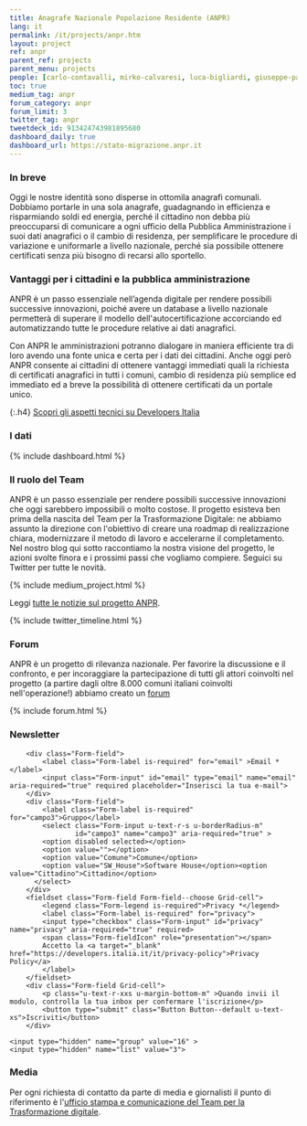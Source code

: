 ```yaml
---
title: Anagrafe Nazionale Popolazione Residente (ANPR)
lang: it
permalink: /it/projects/anpr.htm
layout: project
ref: anpr
parent_ref: projects
parent_menu: projects
people: [carlo-contavalli, mirko-calvaresi, luca-bigliardi, giuseppe-pasceri, elisabetta-pique]
toc: true
medium_tag: anpr
forum_category: anpr
forum_limit: 3
twitter_tag: anpr
tweetdeck_id: 913424743981895680
dashboard_daily: true
dashboard_url: https://stato-migrazione.anpr.it
---
```


### In breve

Oggi le nostre identità sono disperse in ottomila anagrafi comunali. Dobbiamo
portarle in una sola anagrafe, guadagnando in efficienza e risparmiando soldi
ed energia, perché il cittadino non debba più preoccuparsi di comunicare a ogni
ufficio della Pubblica Amministrazione i suoi dati anagrafici o il cambio di
residenza, per semplificare le procedure di variazione e uniformarle a livello
nazionale, perché sia possibile ottenere certificati senza più bisogno di
recarsi allo sportello.

### Vantaggi per i cittadini e la pubblica amministrazione

ANPR è un passo essenziale nell’agenda digitale per rendere possibili
successive innovazioni, poiché avere un database a livello nazionale permetterà
di superare il modello dell'autocertificazione accorciando ed automatizzando
tutte le procedure relative ai dati anagrafici.

Con ANPR le amministrazioni potranno dialogare in maniera efficiente tra di
loro avendo una fonte unica e certa per i dati dei cittadini. Anche oggi però
ANPR consente ai cittadini di ottenere vantaggi immediati quali la richiesta di
certificati anagrafici in tutti i comuni, cambio di residenza più semplice ed
immediato ed a breve la possibilità di ottenere certificati da un portale
unico.


{:.h4}
[Scopri gli aspetti tecnici su Developers Italia](https://developers.italia.it/it/anpr/)

<a name="dati"></a>
### I dati
{% include dashboard.html %}

### Il ruolo del Team

ANPR è un passo essenziale per rendere possibili successive innovazioni che
oggi sarebbero impossibili o molto costose. Il progetto esisteva ben prima
della nascita del Team per la Trasformazione Digitale: ne abbiamo assunto la
direzione con l'obiettivo di creare una roadmap di realizzazione chiara,
modernizzare il metodo di lavoro e accelerarne il completamento. Nel nostro
blog qui sotto raccontiamo la nostra visione del progetto, le azioni svolte
finora e i prossimi passi che vogliamo compiere. Seguici su Twitter per tutte
le novità.


{% include medium_project.html %}

Leggi [tutte le notizie sul progetto ANPR](https://medium.com/team-per-la-trasformazione-digitale/anpr-anagrafe-nazionale/home).

{% include twitter_timeline.html %}

### Forum
ANPR è un progetto di rilevanza nazionale. Per favorire la discussione e il
confronto, e per incoraggiare la partecipazione di tutti gli attori coinvolti
nel progetto (a partire dagli oltre 8.000 comuni italiani coinvolti
nell'operazione!) abbiamo creato un [forum](https://forum.italia.it/c/anpr)

{% include forum.html %}

### Newsletter

<a name="newsletter"></a>

<form class="Form Form--spaced u-padding-all-l u-background-grey-10 u-text-r-xs u-layout-prose u-margin-bottom-xl"
      action="https://a0x0b4.emailsp.com/frontend/subscribe.aspx">

        <div class="Form-field">
            <label class="Form-label is-required" for="email" >Email *</label>
            <input class="Form-input" id="email" type="email" name="email" aria-required="true" required placeholder="Inserisci la tua e-mail">
        </div>
        <div class="Form-field">
            <label class="Form-label is-required" for="campo3">Gruppo</label>
            <select class="Form-input u-text-r-s u-borderRadius-m"
            		id="campo3" name="campo3" aria-required="true" >
            <option disabled selected></option>
            <option value=""></option>
			<option value="Comune">Comune</option>
			<option value="SW_House">Software House</option><option value="Cittadino">Cittadino</option>
          </select>
       	</div>
        <fieldset class="Form-field Form-field--choose Grid-cell">
        	<legend class="Form-legend is-required">Privacy *</legend>
        	<label class="Form-label is-required" for="privacy">
        	<input type="checkbox" class="Form-input" id="privacy" name="privacy" aria-required="true" required>
        	<span class="Form-fieldIcon" role="presentation"></span>
        	Accetto la <a target="_blank" href="https://developers.italia.it/it/privacy-policy">Privacy Policy</a>
        	</label>
        </fieldset>
    	<div class="Form-field Grid-cell">
    		<p class="u-text-r-xxs u-margin-bottom-m" >Quando invii il modulo, controlla la tua inbox per confermare l'iscrizione</p>
        	<button type="submit" class="Button Button--default u-text-xs">Iscriviti</button>
    	</div>

    <input type="hidden" name="group" value="16" >
	<input type="hidden" name="list" value="3">
</form>

### Media
Per ogni richiesta di contatto da parte di media e giornalisti il punto di
riferimento è l'[ufficio stampa e comunicazione del Team per la Trasformazione
digitale](https://teamdigitale.governo.it/it/contatti).
